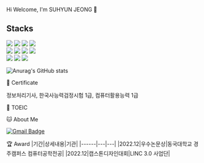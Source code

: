 Hi Welcome, I'm SUHYUN JEONG 👋

## Stacks

<img src="https://img.shields.io/badge/java-007396?style=for-the-badge&logo=java&logoColor=white"> <img src="https://img.shields.io/badge/css-1572B6?style=for-the-badge&logo=css3&logoColor=white"> <img src="https://img.shields.io/badge/javascript-F7DF1E?style=for-the-badge&logo=javascript&logoColor=black"> <img src="https://img.shields.io/badge/oracle-F80000?style=for-the-badge&logo=oracle&logoColor=white"> 
<br>
<img src="https://img.shields.io/badge/mysql-4479A1?style=for-the-badge&logo=mysql&logoColor=white">
<img src="https://img.shields.io/badge/bootstrap-7952B3?style=for-the-badge&logo=bootstrap&logoColor=white">
<img src="https://img.shields.io/badge/apache tomcat-F8DC75?style=for-the-badge&logo=apachetomcat&logoColor=white">
<img src="https://img.shields.io/badge/github-181717?style=for-the-badge&logo=github&logoColor=white">
<br>
<img src="https://img.shields.io/badge/html-E34F26?style=for-the-badge&logo=html5&logoColor=white">
<img src="https://img.shields.io/badge/Microsoft Excel-217346?style=for-the-badge&logo=Microsoft Excel&logoColor=white">
<img src="https://img.shields.io/badge/Microsoft Powerpoint-B7472A?style=for-the-badge&logo=Microsoft Powerpoint&logoColor=white">



![Anurag's GitHub stats](https://github-readme-stats.vercel.app/api?username=JSH0823&show_icons=true&theme=radical)

🔭 Certificate

 정보처리기사, 한국사능력검정시험 1급, 컴퓨터활용능력 1급

🏅 TOEIC


 
🐱 About Me   

[![Gmail Badge](https://img.shields.io/badge/Gmail-d14836?style=flat-square&logo=Gmail&logoColor=white&link=mailto:joungsh82369@gmail.com)](joungsh82369@gmail.com)

🏆 Award
|기간|상세내용|기관|
|------|---|---|
|2022.12|우수논문상|동국대학교 경주캠퍼스 컴퓨터공학전공|
|2022.12|캡스톤디자인대회|LINC 3.0 사업단|

<!-- 👯 I’m looking to collaborate on ...
- 🤔 I’m looking for help with ...
- 💬 Ask me about ...
- 📫 How to reach me: ...
- 😄 Pronouns: ...
- ⚡ Fun fact: ...
-->
